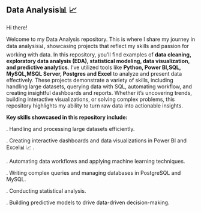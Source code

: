 
## Data Analysis📊 📈

Hi there! 


Welcome to my Data Analysis repository. This is where I share my journey in data analysis📊, showcasing projects that reflect my skills and passion for working with data. In this repository, you’ll find examples of **data cleaning, exploratory data analysis (EDA), statistical modeling, data visualization, and predictive analytics**. I’ve utilized tools like **Python, Power BI,SQL, MySQL,MSQL Server, Postgres and Excel** to analyze and present data effectively. These projects demonstrate a variety of skills, including handling large datasets, querying data with SQL, automating workflow, and creating insightful dashboards and reports. Whether it’s uncovering trends, building interactive visualizations, or solving complex problems, this repository highlights my ability to turn raw data into actionable insights.

**Key skills showcased in this repository include:**

. Handling and processing large datasets efficiently.

. Creating interactive dashboards and data visualizations in Power BI and Excel📊 📈 .

. Automating data workflows and applying machine learning techniques.

. Writing complex queries and managing databases in PostgreSQL and MySQL.

. Conducting statistical analysis.

. Building predictive models to drive data-driven decision-making.
